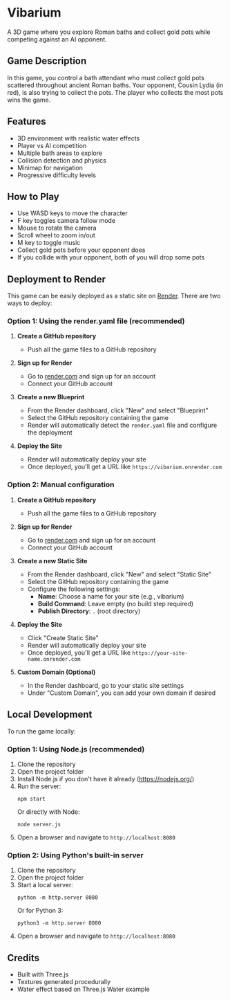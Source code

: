 # Vibarium

A 3D game where you explore Roman baths and collect gold pots while competing against an AI opponent.

## Game Description

In this game, you control a bath attendant who must collect gold pots scattered throughout ancient Roman baths. Your opponent, Cousin Lydia (in red), is also trying to collect the pots. The player who collects the most pots wins the game.

## Features

- 3D environment with realistic water effects
- Player vs AI competition
- Multiple bath areas to explore
- Collision detection and physics
- Minimap for navigation
- Progressive difficulty levels

## How to Play

- Use WASD keys to move the character
- F key toggles camera follow mode
- Mouse to rotate the camera
- Scroll wheel to zoom in/out
- M key to toggle music
- Collect gold pots before your opponent does
- If you collide with your opponent, both of you will drop some pots

## Deployment to Render

This game can be easily deployed as a static site on [Render](https://render.com/). There are two ways to deploy:

### Option 1: Using the render.yaml file (recommended)

1. **Create a GitHub repository**
   - Push all the game files to a GitHub repository

2. **Sign up for Render**
   - Go to [render.com](https://render.com/) and sign up for an account
   - Connect your GitHub account

3. **Create a new Blueprint**
   - From the Render dashboard, click "New" and select "Blueprint"
   - Select the GitHub repository containing the game
   - Render will automatically detect the `render.yaml` file and configure the deployment

4. **Deploy the Site**
   - Render will automatically deploy your site
   - Once deployed, you'll get a URL like `https://vibarium.onrender.com`

### Option 2: Manual configuration

1. **Create a GitHub repository**
   - Push all the game files to a GitHub repository

2. **Sign up for Render**
   - Go to [render.com](https://render.com/) and sign up for an account
   - Connect your GitHub account

3. **Create a new Static Site**
   - From the Render dashboard, click "New" and select "Static Site"
   - Select the GitHub repository containing the game
   - Configure the following settings:
     - **Name**: Choose a name for your site (e.g., vibarium)
     - **Build Command**: Leave empty (no build step required)
     - **Publish Directory**: `.` (root directory)

4. **Deploy the Site**
   - Click "Create Static Site"
   - Render will automatically deploy your site
   - Once deployed, you'll get a URL like `https://your-site-name.onrender.com`

5. **Custom Domain (Optional)**
   - In the Render dashboard, go to your static site settings
   - Under "Custom Domain", you can add your own domain if desired

## Local Development

To run the game locally:

### Option 1: Using Node.js (recommended)

1. Clone the repository
2. Open the project folder
3. Install Node.js if you don't have it already (https://nodejs.org/)
4. Run the server:
   ```
   npm start
   ```
   Or directly with Node:
   ```
   node server.js
   ```
5. Open a browser and navigate to `http://localhost:8080`

### Option 2: Using Python's built-in server

1. Clone the repository
2. Open the project folder
3. Start a local server:
   ```
   python -m http.server 8080
   ```
   Or for Python 3:
   ```
   python3 -m http.server 8080
   ```
4. Open a browser and navigate to `http://localhost:8080`

## Credits

- Built with Three.js
- Textures generated procedurally
- Water effect based on Three.js Water example
